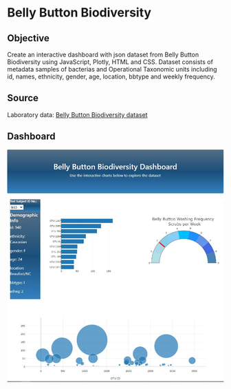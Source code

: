 # Belly Button Biodiversity
## Objective
Create an interactive dashboard with json dataset from Belly Button Biodiversity using JavaScript, Plotly, HTML and CSS. Dataset consists of metadata samples of bacterias and Operational Taxonomic units including id, names, ethnicity, gender, age, location, bbtype and weekly frequency.

## Source
Laboratory data: [Belly Button Biodiversity dataset](http://robdunnlab.com/projects/belly-button-biodiversity/)

## Dashboard
![Dashboard](Dashboard.JPG)
